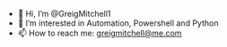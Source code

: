 - 👋 Hi, I’m @GreigMitchell1
- 👀 I’m interested in Automation, Powershell and Python
- 📫 How to reach me: greigmitchell@me.com

<!---
GreigMitchell1/GreigMitchell1 is a ✨ special ✨ repository because its `README.md` (this file) appears on your GitHub profile.
You can click the Preview link to take a look at your changes.
--->
